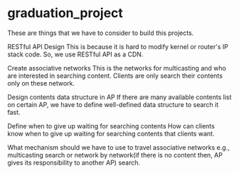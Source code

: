 # graduation_project
These are things that we have to consider to build this projects.

RESTful API Design
This is because it is hard to modify kernel or router's IP stack code. So, we use RESTful API as a CDN.

Create associative networks
This is the networks for multicasting and who are interested in searching content. Clients are only search their contents only on these network.

Design contents data structure in AP
If there are many available contents list on certain AP, we have to define well-defined data structure to search it fast.

Define when to give up waiting for searching contents
How can clients know when to give up waiting for searching contents that clients want.

What mechanism should we have to use to travel associative networks
e.g., multicasting search or network by network(if there is no content then, AP gives its responsibility to another AP) search.
